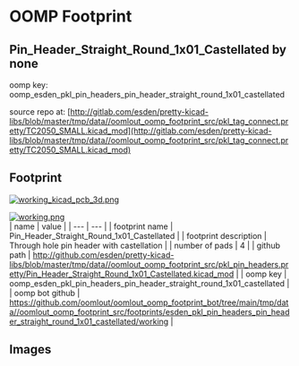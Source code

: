 # OOMP Footprint  
## Pin_Header_Straight_Round_1x01_Castellated  by none  
  
oomp key: oomp_esden_pkl_pin_headers_pin_header_straight_round_1x01_castellated  
  
source repo at: [http://gitlab.com/esden/pretty-kicad-libs/blob/master/tmp/data//oomlout_oomp_footprint_src/pkl_tag_connect.pretty/TC2050_SMALL.kicad_mod](http://gitlab.com/esden/pretty-kicad-libs/blob/master/tmp/data//oomlout_oomp_footprint_src/pkl_tag_connect.pretty/TC2050_SMALL.kicad_mod)  
## Footprint  
  
[![working_kicad_pcb_3d.png](working_kicad_pcb_3d_600.png)](working_kicad_pcb_3d.png)  
  
[![working.png](working_600.png)](working.png)  
| name | value | 
| --- | --- | 
| footprint name | Pin_Header_Straight_Round_1x01_Castellated | 
| footprint description | Through hole pin header with castellation | 
| number of pads | 4 | 
| github path | http://github.com/esden/pretty-kicad-libs/blob/master/tmp/data//oomlout_oomp_footprint_src/pkl_pin_headers.pretty/Pin_Header_Straight_Round_1x01_Castellated.kicad_mod | 
| oomp key | oomp_esden_pkl_pin_headers_pin_header_straight_round_1x01_castellated | 
| oomp bot github | https://github.com/oomlout/oomlout_oomp_footprint_bot/tree/main/tmp/data//oomlout_oomp_footprint_src/footprints/esden_pkl_pin_headers_pin_header_straight_round_1x01_castellated/working | 
## Images  
